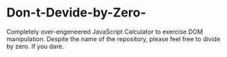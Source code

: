 # Don-t-Devide-by-Zero-
Completely over-engeneered JavaScript Calculator to exercise DOM manipulation.
Despite the name of the repository, please feel free to divide by zero. If you dare.
